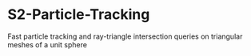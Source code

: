 # S2-Particle-Tracking
Fast particle tracking and ray-triangle intersection queries on triangular meshes of a unit sphere
